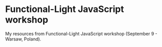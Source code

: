 # Functional-Light JavaScript workshop
My resources from Functional-Light JavaScript workshop (September 9 - Warsaw, Poland).
